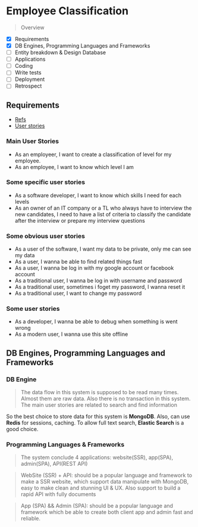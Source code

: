 # Employee Classification

> Overview

- [x] Requirements
- [x] DB Engines, Programming Languages and Frameworks
- [ ] Entity breakdown & Design Database
- [ ] Applications
- [ ] Coding
- [ ] Write tests
- [ ] Deployment
- [ ] Retrospect

## Requirements

- [Refs](https://www.quora.com/What-can-you-expect-from-a-junior-developer/answer/Mason-White-11?ch=99&share=444736d7&srid=XStf1)
- [User stories](https://docs.google.com/document/d/1JvPrjX-tXjJHf2AroBsvQFoYOzBW2hEvwTNke4OqYEQ/edit?usp=sharing)

### Main User Stories

- As an employeer, I want to create a classification of level for my employee.
- As an employee, I want to know which level I am

### Some specific user stories

- As a software developer, I want to know which skills I need for each levels
- As an owner of an IT company or a TL who always have to interview the new candidates, I need to have a list of criteria to classify the candidate after the interview or prepare my interview questions

### Some obvious user stories

- As a user of the software, I want my data to be private, only me can see my data
- As a user, I wanna be able to find related things fast
- As a user, I wanna be log in with my google account or facebook account
- As a traditional user, I wanna be log in with username and password
- As a traditional user, sometimes i foget my password, I wanna reset it
- As a traditional user, I want to change my password

### Some user stories 

- As a developer, I wanna be able to debug when something is went wrong
- As a modern user, I wanna use this site offline

## DB Engines, Programming Languages and Frameworks

### DB Engine

> The data flow in this system is supposed to be read many times. Almost them are raw data. Also there is no transaction in this system.
> The main user stories are related to search and find information

So the best choice to store data for this system is **MongoDB**. Also, can use **Redis** for sessions, caching. To allow full text search, **Elastic Search** is a good choice.

### Programming Languages & Frameworks

> The system conclude 4 applications: website(SSR), app(SPA), admin(SPA), API(REST API)

> WebSite (SSR) + API: should be a popular language and framework to make a SSR website, which support data manipulate with MongoDB, easy to make clean and stunning UI & UX. Also support to build a rapid API with fully documents

> App (SPA) && Admin (SPA): should be a popular language and framework which be able to create both client app and admin fast and reliable.